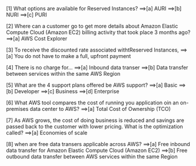 [1] What options are available for Reserved Instances?
==>[a] AURI
==>[b] NURI
==>[c] PURI

[2] Where can a customer go to get more details about Amazon Elastic Compute Cloud (Amazon EC2) billing activity that took place 3 months ago?
==>[a] AWS Cost Explorer

[3] To receive the discounted rate associated withtReserved Instances,
==>[a] You do not have to make a full, upfront payment

[4] There is no charge for...
==>[a] Inbound data transer
==>[b] Data transfer between services within the same AWS Region

[5] What are the 4 support plans offered be AWS support?
==>[a] Basic
==>[b] Developer
==>[c] Business
==>[d] Enterprise

[6] What AWS tool compares the cost of running you application oin an on-premises data center to AWS?
==>[a] Total Cost of Ownership (TCO)

[7] As AWS grows, the cost of doing business is reduced and savings are passed back to the customer with lower pricing. What is the optimization called?
==>[a] Economies of scale

[8] when are free data transers applicable across AWS?
==>[a] Free inbound data transfer for Amazon Elastic Compute Cloud (Amazon EC2)
==>[b] Free outbound data transfer between AWS services within the same Region
